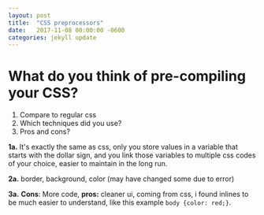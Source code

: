 ```yaml
---
layout: post
title:  "CSS preprocessors"
date:   2017-11-08 00:00:00 -0600
categories: jekyll update
---
```

# What do you think of pre-compiling your CSS?



1. Compare to regular css
2. Which techniques did you use?
3. Pros and cons?

**1a.** It's exactly the same as css, only you store values in a variable that starts with the dollar sign, and you link those variables to multiple css codes of your choice, easier to maintain in the long run.

**2a.** border, background, color (may have changed some due to error)

**3a.** __Cons__: More code, __pros:__ cleaner ui, coming from css, i found inlines to be much easier to understand, like this example `body {color: red;}`.



